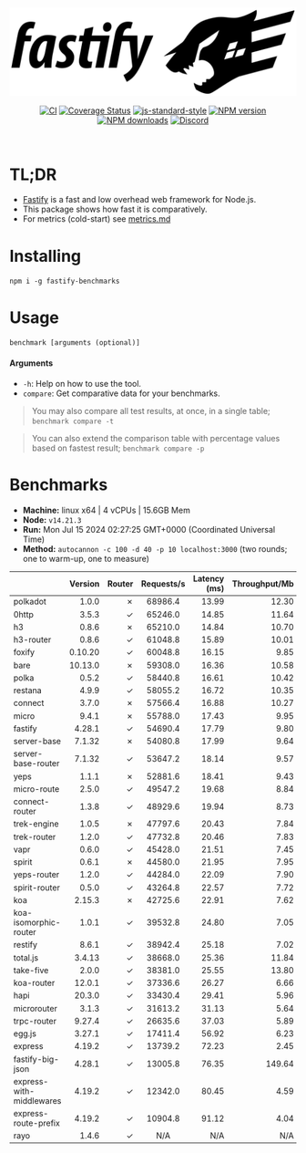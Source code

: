 <div align="center">
  <img src="https://github.com/fastify/graphics/raw/HEAD/fastify-landscape-outlined.svg" width="650" height="auto"/>
</div>

<div align="center">

[![CI](https://github.com/fastify/fastify/workflows/ci/badge.svg)](https://github.com/fastify/fastify/actions/workflows/ci.yml)
[![Coverage Status](https://coveralls.io/repos/github/fastify/fastify/badge.svg?branch=master)](https://coveralls.io/github/fastify/fastify?branch=master)
[![js-standard-style](https://img.shields.io/badge/code%20style-standard-brightgreen.svg?style=flat)](http://standardjs.com/)
[![NPM version](https://img.shields.io/npm/v/fastify.svg?style=flat)](https://www.npmjs.com/package/fastify)
[![NPM downloads](https://img.shields.io/npm/dm/fastify.svg?style=flat)](https://www.npmjs.com/package/fastify) [![Discord](https://img.shields.io/discord/725613461949906985)](https://discord.gg/fastify)

</div>
<br />

# TL;DR

* [Fastify](https://github.com/fastify/fastify) is a fast and low overhead web framework for Node.js.
* This package shows how fast it is comparatively.
* For metrics (cold-start) see [metrics.md](./METRICS.md)

# Installing

```
npm i -g fastify-benchmarks
```

# Usage

```
benchmark [arguments (optional)]
```

#### Arguments

* `-h`: Help on how to use the tool.
* `compare`: Get comparative data for your benchmarks.

> You may also compare all test results, at once, in a single table; `benchmark compare -t`

> You can also extend the comparison table with percentage values based on fastest result; `benchmark compare -p`
# Benchmarks

* __Machine:__ linux x64 | 4 vCPUs | 15.6GB Mem
* __Node:__ `v14.21.3`
* __Run:__ Mon Jul 15 2024 02:27:25 GMT+0000 (Coordinated Universal Time)
* __Method:__ `autocannon -c 100 -d 40 -p 10 localhost:3000` (two rounds; one to warm-up, one to measure)

|                          | Version | Router | Requests/s | Latency (ms) | Throughput/Mb |
| :--                      | --:     | --:    | :-:        | --:          | --:           |
| polkadot                 | 1.0.0   | ✗      | 68986.4    | 13.99        | 12.30         |
| 0http                    | 3.5.3   | ✓      | 65246.0    | 14.85        | 11.64         |
| h3                       | 0.8.6   | ✗      | 65210.0    | 14.84        | 10.70         |
| h3-router                | 0.8.6   | ✓      | 61048.8    | 15.89        | 10.01         |
| foxify                   | 0.10.20 | ✓      | 60048.8    | 16.15        | 9.85          |
| bare                     | 10.13.0 | ✗      | 59308.0    | 16.36        | 10.58         |
| polka                    | 0.5.2   | ✓      | 58440.8    | 16.61        | 10.42         |
| restana                  | 4.9.9   | ✓      | 58055.2    | 16.72        | 10.35         |
| connect                  | 3.7.0   | ✗      | 57566.4    | 16.88        | 10.27         |
| micro                    | 9.4.1   | ✗      | 55788.0    | 17.43        | 9.95          |
| fastify                  | 4.28.1  | ✓      | 54690.4    | 17.79        | 9.80          |
| server-base              | 7.1.32  | ✗      | 54080.8    | 17.99        | 9.64          |
| server-base-router       | 7.1.32  | ✓      | 53647.2    | 18.14        | 9.57          |
| yeps                     | 1.1.1   | ✗      | 52881.6    | 18.41        | 9.43          |
| micro-route              | 2.5.0   | ✓      | 49547.2    | 19.68        | 8.84          |
| connect-router           | 1.3.8   | ✓      | 48929.6    | 19.94        | 8.73          |
| trek-engine              | 1.0.5   | ✗      | 47797.6    | 20.43        | 7.84          |
| trek-router              | 1.2.0   | ✓      | 47732.8    | 20.46        | 7.83          |
| vapr                     | 0.6.0   | ✓      | 45428.0    | 21.51        | 7.45          |
| spirit                   | 0.6.1   | ✗      | 44580.0    | 21.95        | 7.95          |
| yeps-router              | 1.2.0   | ✓      | 44284.0    | 22.09        | 7.90          |
| spirit-router            | 0.5.0   | ✓      | 43264.8    | 22.57        | 7.72          |
| koa                      | 2.15.3  | ✗      | 42725.6    | 22.91        | 7.62          |
| koa-isomorphic-router    | 1.0.1   | ✓      | 39532.8    | 24.80        | 7.05          |
| restify                  | 8.6.1   | ✓      | 38942.4    | 25.18        | 7.02          |
| total.js                 | 3.4.13  | ✓      | 38668.0    | 25.36        | 11.84         |
| take-five                | 2.0.0   | ✓      | 38381.0    | 25.55        | 13.80         |
| koa-router               | 12.0.1  | ✓      | 37336.6    | 26.27        | 6.66          |
| hapi                     | 20.3.0  | ✓      | 33430.4    | 29.41        | 5.96          |
| microrouter              | 3.1.3   | ✓      | 31613.2    | 31.13        | 5.64          |
| trpc-router              | 9.27.4  | ✓      | 26635.6    | 37.03        | 5.89          |
| egg.js                   | 3.27.1  | ✓      | 17411.4    | 56.92        | 6.23          |
| express                  | 4.19.2  | ✓      | 13739.2    | 72.23        | 2.45          |
| fastify-big-json         | 4.28.1  | ✓      | 13005.8    | 76.35        | 149.64        |
| express-with-middlewares | 4.19.2  | ✓      | 12342.0    | 80.45        | 4.59          |
| express-route-prefix     | 4.19.2  | ✓      | 10904.8    | 91.12        | 4.04          |
| rayo                     | 1.4.6   | ✓      | N/A        | N/A          | N/A           |
